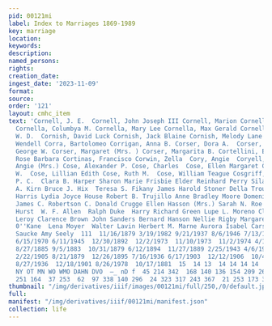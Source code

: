 ```yaml
---
pid: 00121mi
label: Index to Marriages 1869-1989
key: marriage
location: 
keywords: 
description: 
named_persons: 
rights: 
creation_date: 
ingest_date: '2023-11-09'
format: 
source: 
order: '121'
layout: cmhc_item
text: 'Cornell, J. E.  Cornell, John Joseph III Cornell, Marion Cornella, Angie Ann
  Cornella, Columbya M. Cornella, Mary Lee Cornella, Max Gerald Cornella, Sylvia Corning,
  W. D.  Cornish, David Luck Cornish, Jack Blaine Cornish, Melody Lane Corp, Philip
  Wendell Corra, Bartolomeo Corrigan, Anna B. Corser, Dora A.  Corser, Friend  Corser,
  George W. Corser, Margaret (Mrs. ) Corser, Margarita B. Cortellini, Elvira Cortellini,
  Rose Barbara Cortinas, Francisco Corwin, Zella  Cory, Angie  Coryell, Ennah Coscarelli,
  Angie (Mrs.) Cose, Alexander P. Cose, Charles  Cose, Ellen Margaret Cose, George
  W.  Cose, Lillian Edith Cose, Ruth M.  Cose, William Teague Cosgriff, Edward Cosgrove,
  P. C.  Clara B. Harper Sharon Marie Frisbie Elder Reinhard Perry Silas Newston Benjamin
  A. Kirn Bruce J. Hix  Teresa S. Fikany James Harold Stoner Della Troupe  Cindy Rae
  Harris Lydia Joyce House Robert B. Trujillo Anne Bradley Moore Domenica Micheli
  James C. Robertson C. Donald Crugge Ellen Hasson (Mrs.) Sarah N. Roe  George F.
  Hurst  W. F. Allen  Ralph Duke  Harry Richard Green Lupe L. Moreno Clarence Seymour
  Leroy Clarence Brown John Sanders Bernard Hanson Nellie Rigby Margaret Gray Charles
  0''Kane  Lena Moyer  Walter Lavin Herbert M. Marne Aurora Isabel Carson Sylvia Ann
  Saucke Amy Seely  111  11/16/1879 3/19/1982 9/21/1937 8/6/1946 7/13/1946 9/9/1972
  6/15/1970 6/11/1945  12/30/1892  12/2/1973  11/10/1973  11/2/1974 4/16/1974 4/28/1889  11/31/1916
  8/27/1885 9/5/1883  10/31/1879 6/12/1894  11/27/1889 2/25/1943 4/6/1937 5/13/1944
  2/22/1905 8/21/1879  12/26/1895 7/16/1936 6/17/1903  12/12/1906  10/4/1938 9/8/1903  10/9/1901
  8/27/1936  12/18/1901 8/26/1978  10/17/1881  15  14 13  14 14 14 14  SMS ON NON
  NY OT MN WO WMO DAHN DVO  —_ nD f  45 214 342  168 140 136 154 209 269 249 354 277  29  42
  251 164  37 253  62  97 338 140 296  24 323 317 243 367  21 253 173 324 179 762  72 '
thumbnail: "/img/derivatives/iiif/images/00121mi/full/250,/0/default.jpg"
full: 
manifest: "/img/derivatives/iiif/00121mi/manifest.json"
collection: life
---
```

